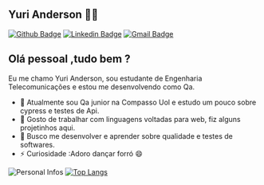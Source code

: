 ## Yuri Anderson 👨‍💻

[![Github Badge](https://img.shields.io/badge/-Github-000?style=flat-square&logo=Github&logoColor=white&link=https://github.com/yurilobo
)](https://github.com/yurilobo)
[![Linkedin Badge](https://img.shields.io/badge/-LinkedIn-blue?style=flat-square&logo=Linkedin&logoColor=white&link=https://www.linkedin.com/in/yuri-anderson-lobo/)](https://www.linkedin.com/in/yuri-anderson-lobo/)
[![Gmail Badge](https://img.shields.io/badge/-Gmail-c14438?style=flat-square&logo=Gmail&logoColor=white&link=mailto:yuri.anderson.lobo@gmail.com)](mailto:yuri.anderson.lobo@gmail.com)

## Olá pessoal ,tudo bem ?

Eu me chamo Yuri Anderson, sou estudante de Engenharia Telecomunicações e estou me desenvolvendo como Qa.


- 🌱 Atualmente sou Qa junior na Compasso Uol e estudo um pouco sobre cypress e testes de Api.
- 📰 Gosto de trabalhar com linguagens voltadas para web, fiz alguns projetinhos aqui.
- 📡 Busco me desenvolver e aprender sobre qualidade e testes de softwares.
- ⚡ Curiosidade :Adoro dançar forró 😄




![Personal Infos](https://github-readme-stats.vercel.app/api?username=yurilobo&show_icons=true&count_private=true&show_icons=true&icon_color=000505&title_color=000505&text_color=000505&hide_border=true)
[![Top Langs](https://github-readme-stats.vercel.app/api/top-langs/?username=yurilobo&hide=html,css&layout=compact&count_private=true&title_color=453DB8&hide_border=true)](https://github.com/yurilobo)
